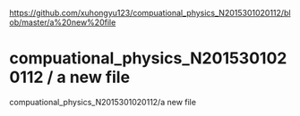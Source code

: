 https://github.com/xuhongyu123/compuational_physics_N2015301020112/blob/master/a%20new%20file
# compuational_physics_N2015301020112 / a new file
compuational_physics_N2015301020112/a new file 
